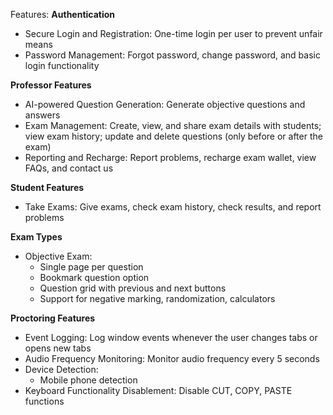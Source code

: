 
Features:
**Authentication**

* Secure Login and Registration: One-time login per user to prevent unfair means
* Password Management: Forgot password, change password, and basic login functionality

**Professor Features**

* AI-powered Question Generation: Generate objective questions and answers
* Exam Management: Create, view, and share exam details with students; view exam history; update and delete questions (only before or after the exam)
* Reporting and Recharge: Report problems, recharge exam wallet, view FAQs, and contact us

**Student Features**

* Take Exams: Give exams, check exam history, check results, and report problems

**Exam Types**

* Objective Exam:
	+ Single page per question
	+ Bookmark question option
	+ Question grid with previous and next buttons
	+ Support for negative marking, randomization, calculators

**Proctoring Features**

* Event Logging: Log window events whenever the user changes tabs or opens new tabs
* Audio Frequency Monitoring: Monitor audio frequency every 5 seconds
* Device Detection:
	+ Mobile phone detection
* Keyboard Functionality Disablement: Disable CUT, COPY, PASTE functions
